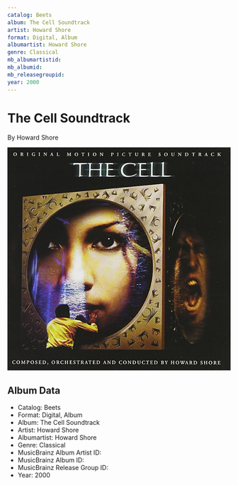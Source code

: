 ```yaml
---
catalog: Beets
album: The Cell Soundtrack
artist: Howard Shore
format: Digital, Album
albumartist: Howard Shore
genre: Classical
mb_albumartistid: 
mb_albumid: 
mb_releasegroupid: 
year: 2000
---
```


# The Cell Soundtrack

By Howard Shore

![](../../assets/beetscovers/Howard_Shore-The_Cell_Soundtrack.jpg)

## Album Data

- Catalog: Beets
- Format: Digital, Album
- Album: The Cell Soundtrack
- Artist: Howard Shore
- Albumartist: Howard Shore
- Genre: Classical
- MusicBrainz Album Artist ID: 
- MusicBrainz Album ID: 
- MusicBrainz Release Group ID: 
- Year: 2000

